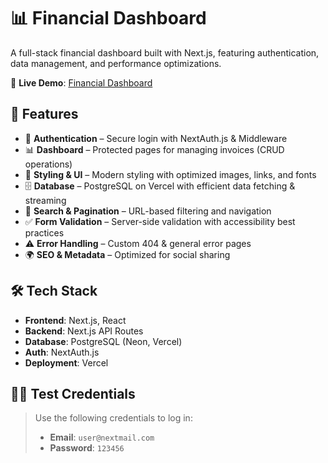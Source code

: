 # 📊 Financial Dashboard  

A full-stack financial dashboard built with Next.js, featuring authentication, data management, and performance optimizations.  

🔗 **Live Demo**: [Financial Dashboard](https://nextjs-dashboard-three-alpha-96.vercel.app/)  

## 🚀 Features  

- 🔐 **Authentication** – Secure login with NextAuth.js & Middleware  
- 📊 **Dashboard** – Protected pages for managing invoices (CRUD operations)  
- 🎨 **Styling & UI** – Modern styling with optimized images, links, and fonts  
- 🗄️ **Database** – PostgreSQL on Vercel with efficient data fetching & streaming  
- 🔎 **Search & Pagination** – URL-based filtering and navigation  
- ✅ **Form Validation** – Server-side validation with accessibility best practices  
- ⚠️ **Error Handling** – Custom 404 & general error pages  
- 🌍 **SEO & Metadata** – Optimized for social sharing  

## 🛠 Tech Stack  

- **Frontend**: Next.js, React  
- **Backend**: Next.js API Routes  
- **Database**: PostgreSQL (Neon, Vercel)  
- **Auth**: NextAuth.js  
- **Deployment**: Vercel

## 🧑‍💻 Test Credentials  

> Use the following credentials to log in:  
> - **Email**: `user@nextmail.com`  
> - **Password**: `123456`  
